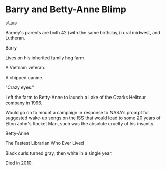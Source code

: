 # Barry and Betty-Anne Blimp

`blimp`

Barney's parents are both 42 (with the same birthday,) rural midwest, and Lutheran.

Barry

Lives on his inherited family hog farm.

A Vietnam veteran.

A chipped canine.

"Crazy eyes."

Left the farm to Betty-Anne to launch a Lake of the Ozarks Helitour company in 1996.

Would go on to mount a campaign in response to NASA's prompt for suggested wake-up songs on the ISS that would lead to some 20 years of Elton John's Rocket Man, such was the absolute cruelty of his insanity.

Betty-Anne

The Fastest Librarian Who Ever Lived

Black curls turned gray, then white in a single year.

Died in 2010.
